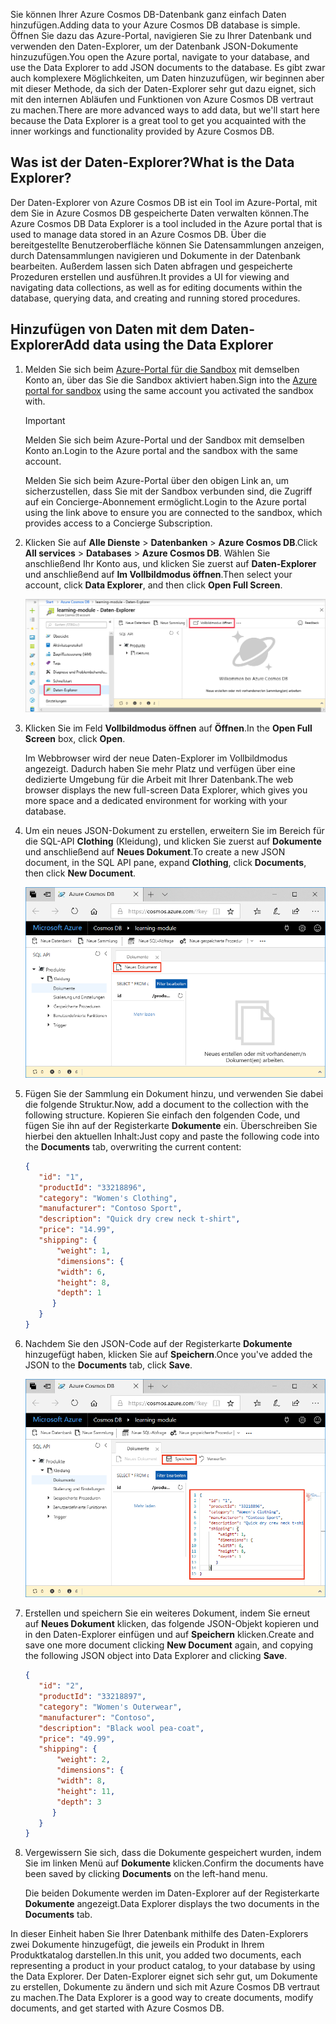 <span data-ttu-id="29967-101">Sie können Ihrer Azure Cosmos DB-Datenbank ganz einfach Daten hinzufügen.</span><span class="sxs-lookup"><span data-stu-id="29967-101">Adding data to your Azure Cosmos DB database is simple.</span></span> <span data-ttu-id="29967-102">Öffnen Sie dazu das Azure-Portal, navigieren Sie zu Ihrer Datenbank und verwenden den Daten-Explorer, um der Datenbank JSON-Dokumente hinzuzufügen.</span><span class="sxs-lookup"><span data-stu-id="29967-102">You open the Azure portal, navigate to your database, and use the Data Explorer to add JSON documents to the database.</span></span> <span data-ttu-id="29967-103">Es gibt zwar auch komplexere Möglichkeiten, um Daten hinzuzufügen, wir beginnen aber mit dieser Methode, da sich der Daten-Explorer sehr gut dazu eignet, sich mit den internen Abläufen und Funktionen von Azure Cosmos DB vertraut zu machen.</span><span class="sxs-lookup"><span data-stu-id="29967-103">There are more advanced ways to add data, but we'll start here because the Data Explorer is a great tool to get you acquainted with the inner workings and functionality provided by Azure Cosmos DB.</span></span>

## <a name="what-is-the-data-explorer"></a><span data-ttu-id="29967-104">Was ist der Daten-Explorer?</span><span class="sxs-lookup"><span data-stu-id="29967-104">What is the Data Explorer?</span></span>
<span data-ttu-id="29967-105">Der Daten-Explorer von Azure Cosmos DB ist ein Tool im Azure-Portal, mit dem Sie in Azure Cosmos DB gespeicherte Daten verwalten können.</span><span class="sxs-lookup"><span data-stu-id="29967-105">The Azure Cosmos DB Data Explorer is a tool included in the Azure portal that is used to manage data stored in an Azure Cosmos DB.</span></span> <span data-ttu-id="29967-106">Über die bereitgestellte Benutzeroberfläche können Sie Datensammlungen anzeigen, durch Datensammlungen navigieren und Dokumente in der Datenbank bearbeiten. Außerdem lassen sich Daten abfragen und gespeicherte Prozeduren erstellen und ausführen.</span><span class="sxs-lookup"><span data-stu-id="29967-106">It provides a UI for viewing and navigating data collections, as well as for editing documents within the database, querying data, and creating and running stored procedures.</span></span>

## <a name="add-data-using-the-data-explorer"></a><span data-ttu-id="29967-107">Hinzufügen von Daten mit dem Daten-Explorer</span><span class="sxs-lookup"><span data-stu-id="29967-107">Add data using the Data Explorer</span></span>

1. <span data-ttu-id="29967-108">Melden Sie sich beim [Azure-Portal für die Sandbox](https://portal.azure.com/learn.docs.microsoft.com?azure-portal=true) mit demselben Konto an, über das Sie die Sandbox aktiviert haben.</span><span class="sxs-lookup"><span data-stu-id="29967-108">Sign into the [Azure portal for sandbox](https://portal.azure.com/learn.docs.microsoft.com?azure-portal=true) using the same account you activated the sandbox with.</span></span>

    > [!IMPORTANT]
    > <span data-ttu-id="29967-109">Melden Sie sich beim Azure-Portal und der Sandbox mit demselben Konto an.</span><span class="sxs-lookup"><span data-stu-id="29967-109">Login to the Azure portal and the sandbox with the same account.</span></span>
    >
    > <span data-ttu-id="29967-110">Melden Sie sich beim Azure-Portal über den obigen Link an, um sicherzustellen, dass Sie mit der Sandbox verbunden sind, die Zugriff auf ein Concierge-Abonnement ermöglicht.</span><span class="sxs-lookup"><span data-stu-id="29967-110">Login to the Azure portal using the link above to ensure you are connected to the sandbox, which provides access to a Concierge Subscription.</span></span>

1. <span data-ttu-id="29967-111">Klicken Sie auf **Alle Dienste** > **Datenbanken** > **Azure Cosmos DB**.</span><span class="sxs-lookup"><span data-stu-id="29967-111">Click **All services** > **Databases** > **Azure Cosmos DB**.</span></span> <span data-ttu-id="29967-112">Wählen Sie anschließend Ihr Konto aus, und klicken Sie zuerst auf **Daten-Explorer** und anschließend auf **Im Vollbildmodus öffnen**.</span><span class="sxs-lookup"><span data-stu-id="29967-112">Then select your account, click **Data Explorer**, and then click **Open Full Screen**.</span></span>

   ![Erstellen neuer Dokumente im Daten-Explorer im Azure-Portal](../media/3-azure-cosmosdb-data-explorer-full-screen.png)

2. <span data-ttu-id="29967-114">Klicken Sie im Feld **Vollbildmodus öffnen** auf **Öffnen**.</span><span class="sxs-lookup"><span data-stu-id="29967-114">In the **Open Full Screen** box, click **Open**.</span></span>

    <span data-ttu-id="29967-115">Im Webbrowser wird der neue Daten-Explorer im Vollbildmodus angezeigt. Dadurch haben Sie mehr Platz und verfügen über eine dedizierte Umgebung für die Arbeit mit Ihrer Datenbank.</span><span class="sxs-lookup"><span data-stu-id="29967-115">The web browser displays the new full-screen Data Explorer, which gives you more space and a dedicated environment for working with your database.</span></span>

3. <span data-ttu-id="29967-116">Um ein neues JSON-Dokument zu erstellen, erweitern Sie im Bereich für die SQL-API **Clothing** (Kleidung), und klicken Sie zuerst auf **Dokumente** und anschließend auf **Neues Dokument**.</span><span class="sxs-lookup"><span data-stu-id="29967-116">To create a new JSON document, in the SQL API pane, expand **Clothing**, click **Documents**, then click **New Document**.</span></span>

   ![Erstellen neuer Dokumente im Daten-Explorer im Azure-Portal](../media/3-azure-cosmosdb-data-explorer-new-document.png)

4. <span data-ttu-id="29967-118">Fügen Sie der Sammlung ein Dokument hinzu, und verwenden Sie dabei die folgende Struktur.</span><span class="sxs-lookup"><span data-stu-id="29967-118">Now, add a document to the collection with the following structure.</span></span> <span data-ttu-id="29967-119">Kopieren Sie einfach den folgenden Code, und fügen Sie ihn auf der Registerkarte **Dokumente** ein. Überschreiben Sie hierbei den aktuellen Inhalt:</span><span class="sxs-lookup"><span data-stu-id="29967-119">Just copy and paste the following code into the **Documents** tab, overwriting the current content:</span></span>

     ```json
    {
        "id": "1",
        "productId": "33218896",
        "category": "Women's Clothing",
        "manufacturer": "Contoso Sport",
        "description": "Quick dry crew neck t-shirt",
        "price": "14.99",
        "shipping": {
            "weight": 1,
            "dimensions": {
            "width": 6,
            "height": 8,
            "depth": 1
           }
        }
    }
     ```

5. <span data-ttu-id="29967-120">Nachdem Sie den JSON-Code auf der Registerkarte **Dokumente** hinzugefügt haben, klicken Sie auf **Speichern**.</span><span class="sxs-lookup"><span data-stu-id="29967-120">Once you've added the JSON to the **Documents** tab, click **Save**.</span></span>

    ![Kopieren Sie JSON-Daten, fügen Sie sie ein, und klicken Sie im Azure-Portal im Daten-Explorer auf „Speichern“.](../media/3-azure-cosmosdb-data-explorer-save-document.png)

6. <span data-ttu-id="29967-122">Erstellen und speichern Sie ein weiteres Dokument, indem Sie erneut auf **Neues Dokument** klicken, das folgende JSON-Objekt kopieren und in den Daten-Explorer einfügen und auf **Speichern** klicken.</span><span class="sxs-lookup"><span data-stu-id="29967-122">Create and save one more document clicking **New Document** again, and copying the following JSON object into Data Explorer and clicking **Save**.</span></span>

     ```json
    {
        "id": "2",
        "productId": "33218897",
        "category": "Women's Outerwear",
        "manufacturer": "Contoso",
        "description": "Black wool pea-coat",
        "price": "49.99",
        "shipping": {
            "weight": 2,
            "dimensions": {
            "width": 8,
            "height": 11,
            "depth": 3
           }
        }
    }
     ```

7. <span data-ttu-id="29967-123">Vergewissern Sie sich, dass die Dokumente gespeichert wurden, indem Sie im linken Menü auf **Dokumente** klicken.</span><span class="sxs-lookup"><span data-stu-id="29967-123">Confirm the documents have been saved by clicking **Documents** on the left-hand menu.</span></span>

    <span data-ttu-id="29967-124">Die beiden Dokumente werden im Daten-Explorer auf der Registerkarte **Dokumente** angezeigt.</span><span class="sxs-lookup"><span data-stu-id="29967-124">Data Explorer displays the two documents in the **Documents** tab.</span></span>

<span data-ttu-id="29967-125">In dieser Einheit haben Sie Ihrer Datenbank mithilfe des Daten-Explorers zwei Dokumente hinzugefügt, die jeweils ein Produkt in Ihrem Produktkatalog darstellen.</span><span class="sxs-lookup"><span data-stu-id="29967-125">In this unit, you added two documents, each representing a product in your product catalog, to your database by using the Data Explorer.</span></span> <span data-ttu-id="29967-126">Der Daten-Explorer eignet sich sehr gut, um Dokumente zu erstellen, Dokumente zu ändern und sich mit Azure Cosmos DB vertraut zu machen.</span><span class="sxs-lookup"><span data-stu-id="29967-126">The Data Explorer is a good way to create documents, modify documents, and get started with Azure Cosmos DB.</span></span>
